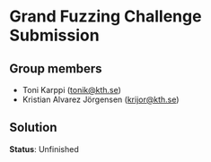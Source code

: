 # Grand Fuzzing Challenge Submission

## Group members

- Toni Karppi (tonik@kth.se)
- Kristian Alvarez Jörgensen (krijor@kth.se)

## Solution

**Status**: Unfinished
